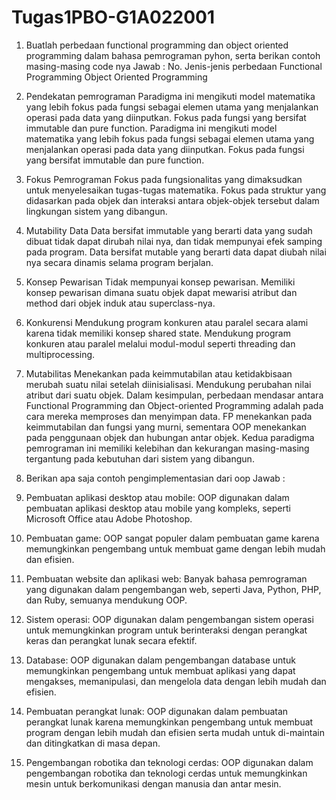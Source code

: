 # Tugas1PBO-G1A022001

1.	Buatlah perbedaan functional programming dan object oriented programming dalam bahasa pemrograman pyhon, serta berikan contoh masing-masing code nya
Jawab :
No.	Jenis-jenis perbedaan	Functional Programming	Object Oriented Programming
1.	Pendekatan pemrograman 	Paradigma ini mengikuti model matematika yang lebih fokus pada fungsi sebagai elemen utama yang menjalankan operasi pada data yang diinputkan. Fokus pada fungsi yang bersifat immutable dan pure function.	Paradigma ini mengikuti model matematika yang lebih fokus pada fungsi sebagai elemen utama yang menjalankan operasi pada data yang diinputkan. Fokus pada fungsi yang bersifat immutable dan pure function.
2. 	Fokus Pemrograman 	Fokus pada fungsionalitas yang dimaksudkan untuk menyelesaikan tugas-tugas matematika.	Fokus pada struktur yang didasarkan pada objek dan interaksi antara objek-objek tersebut dalam lingkungan sistem yang dibangun.
3.	Mutability Data	Data bersifat immutable yang berarti data yang sudah dibuat tidak dapat dirubah nilai nya, dan tidak mempunyai efek samping pada program.	Data bersifat mutable yang berarti data dapat diubah nilai nya secara dinamis selama program berjalan.
4.	Konsep Pewarisan	Tidak mempunyai konsep pewarisan.	Memiliki konsep pewarisan dimana suatu objek dapat mewarisi atribut dan method dari objek induk atau superclass-nya.
5. 	Konkurensi 	Mendukung program konkuren atau paralel secara alami karena tidak memiliki konsep shared state.	Mendukung program konkuren atau paralel melalui modul-modul seperti threading dan multiprocessing.
6.	Mutabilitas	Menekankan pada keimmutabilan atau ketidakbisaan merubah suatu nilai setelah diinisialisasi.	Mendukung perubahan nilai atribut dari suatu objek.
Dalam kesimpulan, perbedaan mendasar antara Functional Programming dan Object-oriented Programming adalah pada cara mereka memproses dan menyimpan data. FP menekankan pada keimmutabilan dan fungsi yang murni, sementara OOP menekankan pada penggunaan objek dan hubungan antar objek. Kedua paradigma pemrograman ini memiliki kelebihan dan kekurangan masing-masing tergantung pada kebutuhan dari sistem yang dibangun.

2. Berikan apa saja contoh pengimplementasian dari oop
Jawab :
1.	Pembuatan aplikasi desktop atau mobile: OOP digunakan dalam pembuatan aplikasi desktop atau mobile yang kompleks, seperti Microsoft Office atau Adobe Photoshop.
2.	Pembuatan game: OOP sangat populer dalam pembuatan game karena memungkinkan pengembang untuk membuat game dengan lebih mudah dan efisien.
3.	Pembuatan website dan aplikasi web: Banyak bahasa pemrograman yang digunakan dalam pengembangan web, seperti Java, Python, PHP, dan Ruby, semuanya mendukung OOP.
4.	Sistem operasi: OOP digunakan dalam pengembangan sistem operasi untuk memungkinkan program untuk berinteraksi dengan perangkat keras dan perangkat lunak secara efektif.
5.	Database: OOP digunakan dalam pengembangan database untuk memungkinkan pengembang untuk membuat aplikasi yang dapat mengakses, memanipulasi, dan mengelola data dengan lebih mudah dan efisien.
6.	Pembuatan perangkat lunak: OOP digunakan dalam pembuatan perangkat lunak karena memungkinkan pengembang untuk membuat program dengan lebih mudah dan efisien serta mudah untuk di-maintain dan ditingkatkan di masa depan.
7.	Pengembangan robotika dan teknologi cerdas: OOP digunakan dalam pengembangan robotika dan teknologi cerdas untuk memungkinkan mesin untuk berkomunikasi dengan manusia dan antar mesin.
